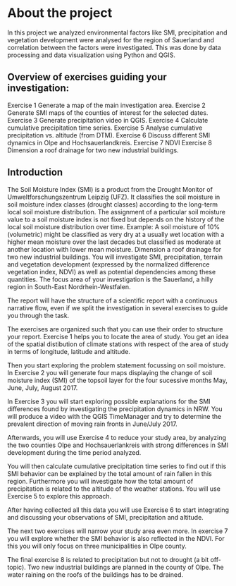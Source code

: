 # About the project

In this project we analyzed environmental factors like SMI, precipitation and vegetation development were analysed for the region of Sauerland and correlation between the factors were
investigated. This was done by data processing and data visualization using Python and QGIS.

## Overview of exercises guiding your investigation:

Exercise 1 Generate a map of the main investigation area.
Exercise 2 Generate SMI maps of the counties of interest for the selected dates.
Exercise 3 Generate precipitation video in QGIS.
Exercise 4 Calculate cumulative precipitation time series.
Exercise 5 Analyse cumulative precipitation vs. altitude (from DTM).
Exercise 6 Discuss different SMI dynamics in Olpe and Hochsauerlandkreis.
Exercise 7 NDVI
Exercise 8 Dimension a roof drainage for two new industrial buildings.

## Introduction

The Soil Moisture Index (SMI) is a product from the Drought Monitor of Umweltforschungszentrum Leipzig (UFZ). It classifies the soil moisture in soil moisture index classes (drought classes) according to the long-term local soil moisture distribution. The assignment of a particular soil moisture value to a soil moisture index is not fixed but depends on the history of the local soil moisture distribution over time. Example: A soil moisture of 10% (volumetric) might be classified as very dry at a usually wet location with a higher mean moisture over the last decades but classified as moderate at another location with lower mean moisture. Dimension a roof drainage for two new industrial buildings. You will investigate SMI, precipitation, terrain and vegetation development (expressed by the normalized difference vegetation index, NDVI) as well as potential dependencies among these quantities. The focus area of your investigation is the Sauerland, a hilly region in South-East Nordrhein-Westfalen.

The report will have the structure of a scientific report with a continuous narrative flow, even if we split the investigation in several exercises to guide you through the task.

The exercises are organized such that you can use their order to structure your report. Exercise 1 helps you to locate the area of study. You get an idea of the spatial distibution of climate stations with respect of the area of study in terms of longitude, latitude and altitude.

Then you start exploring the problem statement focussing on soil moisture. In Exercise 2 you will generate four maps displaying the change of soil moisture index (SMI) of the topsoil layer for the four sucessive months May, June, July, August 2017.

In Exercise 3 you will start exploring possible explanations for the SMI differences found by investigating the precipitation dynamics in NRW. You will produce a video with the QGIS TimeManager and try to determine the prevalent direction of moving rain fronts in June/July 2017.

Afterwards, you will use Exercise 4 to reduce your study area, by analyzing the two counties Olpe and Hochsauerlankreis with strong differences in SMI development during the time period analyzed.

You will then calculate cumulative precipitation time series to find out if this SMI behavior can be explained by the total amount of rain fallen in this region. Furthermore you will investigate how the total amount of precipitation is related to the altitude of the weather stations. You will use Exercise 5 to explore this approach.

After having collected all this data you will use Exercise 6 to start integrating and discussing your observations of SMI, precipitation and altitude.

The next two exercises will narrow your study area even more. In exercise 7 you will explore whether the SMI behavior is also reflected in the NDVI. For this you will only focus on three municipalities in Olpe county.

The final exercise 8 is related to precipitation but not to drought (a bit off-topic). Two new industrial buildings are planned in the county of Olpe. The water raining on the roofs of the buildings has to be drained.
